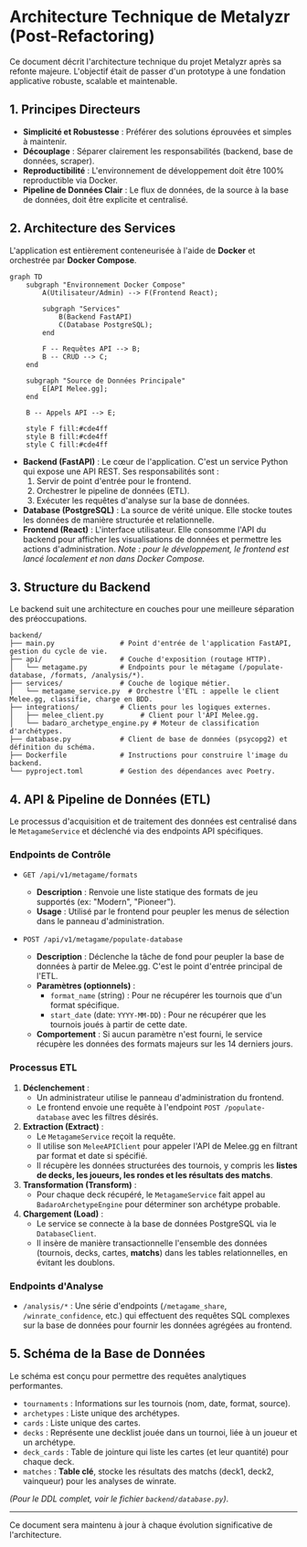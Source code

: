 # Architecture Technique de Metalyzr (Post-Refactoring)

Ce document décrit l'architecture technique du projet Metalyzr après sa refonte majeure. L'objectif était de passer d'un prototype à une fondation applicative robuste, scalable et maintenable.

## 1. Principes Directeurs

-   **Simplicité et Robustesse** : Préférer des solutions éprouvées et simples à maintenir.
-   **Découplage** : Séparer clairement les responsabilités (backend, base de données, scraper).
-   **Reproductibilité** : L'environnement de développement doit être 100% reproductible via Docker.
-   **Pipeline de Données Clair** : Le flux de données, de la source à la base de données, doit être explicite et centralisé.

## 2. Architecture des Services

L'application est entièrement conteneurisée à l'aide de **Docker** et orchestrée par **Docker Compose**.

```mermaid
graph TD
    subgraph "Environnement Docker Compose"
        A(Utilisateur/Admin) --> F(Frontend React);

        subgraph "Services"
            B(Backend FastAPI)
            C(Database PostgreSQL);
        end
        
        F -- Requêtes API --> B;
        B -- CRUD --> C;
    end

    subgraph "Source de Données Principale"
        E[API Melee.gg];
    end

    B -- Appels API --> E;

    style F fill:#cde4ff
    style B fill:#cde4ff
    style C fill:#cde4ff
```

-   **Backend (FastAPI)** : Le cœur de l'application. C'est un service Python qui expose une API REST. Ses responsabilités sont :
    1.  Servir de point d'entrée pour le frontend.
    2.  Orchestrer le pipeline de données (ETL).
    3.  Exécuter les requêtes d'analyse sur la base de données.
-   **Database (PostgreSQL)** : La source de vérité unique. Elle stocke toutes les données de manière structurée et relationnelle.
-   **Frontend (React)** : L'interface utilisateur. Elle consomme l'API du backend pour afficher les visualisations de données et permettre les actions d'administration. *Note : pour le développement, le frontend est lancé localement et non dans Docker Compose.*

## 3. Structure du Backend

Le backend suit une architecture en couches pour une meilleure séparation des préoccupations.

```
backend/
├── main.py                # Point d'entrée de l'application FastAPI, gestion du cycle de vie.
├── api/                   # Couche d'exposition (routage HTTP).
│   └── metagame.py        # Endpoints pour le métagame (/populate-database, /formats, /analysis/*).
├── services/              # Couche de logique métier.
│   └── metagame_service.py  # Orchestre l'ETL : appelle le client Melee.gg, classifie, charge en BDD.
├── integrations/          # Clients pour les logiques externes.
│   ├── melee_client.py         # Client pour l'API Melee.gg.
│   └── badaro_archetype_engine.py # Moteur de classification d'archétypes.
├── database.py            # Client de base de données (psycopg2) et définition du schéma.
├── Dockerfile             # Instructions pour construire l'image du backend.
└── pyproject.toml         # Gestion des dépendances avec Poetry.
```

## 4. API & Pipeline de Données (ETL)

Le processus d'acquisition et de traitement des données est centralisé dans le `MetagameService` et déclenché via des endpoints API spécifiques.

### Endpoints de Contrôle

-   `GET /api/v1/metagame/formats`
    -   **Description** : Renvoie une liste statique des formats de jeu supportés (ex: "Modern", "Pioneer").
    -   **Usage** : Utilisé par le frontend pour peupler les menus de sélection dans le panneau d'administration.

-   `POST /api/v1/metagame/populate-database`
    -   **Description** : Déclenche la tâche de fond pour peupler la base de données à partir de Melee.gg. C'est le point d'entrée principal de l'ETL.
    -   **Paramètres (optionnels)** :
        -   `format_name` (string) : Pour ne récupérer les tournois que d'un format spécifique.
        -   `start_date` (date: `YYYY-MM-DD`) : Pour ne récupérer que les tournois joués à partir de cette date.
    -   **Comportement** : Si aucun paramètre n'est fourni, le service récupère les données des formats majeurs sur les 14 derniers jours.

### Processus ETL

1.  **Déclenchement** :
    -   Un administrateur utilise le panneau d'administration du frontend.
    -   Le frontend envoie une requête à l'endpoint `POST /populate-database` avec les filtres désirés.
2.  **Extraction (Extract)** :
    -   Le `MetagameService` reçoit la requête.
    -   Il utilise son `MeleeAPIClient` pour appeler l'API de Melee.gg en filtrant par format et date si spécifié.
    -   Il récupère les données structurées des tournois, y compris les **listes de decks, les joueurs, les rondes et les résultats des matchs**.
3.  **Transformation (Transform)** :
    -   Pour chaque deck récupéré, le `MetagameService` fait appel au `BadaroArchetypeEngine` pour déterminer son archétype probable.
4.  **Chargement (Load)** :
    -   Le service se connecte à la base de données PostgreSQL via le `DatabaseClient`.
    -   Il insère de manière transactionnelle l'ensemble des données (tournois, decks, cartes, **matchs**) dans les tables relationnelles, en évitant les doublons.

### Endpoints d'Analyse

-   `/analysis/*` : Une série d'endpoints (`/metagame_share`, `/winrate_confidence`, etc.) qui effectuent des requêtes SQL complexes sur la base de données pour fournir les données agrégées au frontend.

## 5. Schéma de la Base de Données

Le schéma est conçu pour permettre des requêtes analytiques performantes.

-   `tournaments` : Informations sur les tournois (nom, date, format, source).
-   `archetypes` : Liste unique des archétypes.
-   `cards` : Liste unique des cartes.
-   `decks` : Représente une decklist jouée dans un tournoi, liée à un joueur et un archétype.
-   `deck_cards` : Table de jointure qui liste les cartes (et leur quantité) pour chaque deck.
-   `matches` : **Table clé**, stocke les résultats des matchs (deck1, deck2, vainqueur) pour les analyses de winrate.

*(Pour le DDL complet, voir le fichier `backend/database.py`)*.

---
Ce document sera maintenu à jour à chaque évolution significative de l'architecture. 